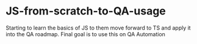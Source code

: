 # JS-from-scratch-to-QA-usage
Starting to learn the basics of JS to them move forward to TS and apply it into the QA roadmap. Final goal is to use this on QA Automation
